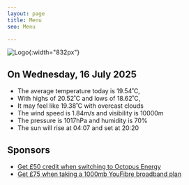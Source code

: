 ```yaml
---
layout: page
title: Menu
seo: Menu

---
```


![Logo](/images/logo.jpg){:width="832px"}

<!-- weather_marker starts -->
## On Wednesday, 16 July 2025

- The average temperature today is 19.54˚C,
- With highs of 20.52˚C and lows of 18.62˚C,
- It may feel like 19.38˚C with overcast clouds
- The wind speed is 1.84m/s and visibility is 10000m
- The pressure is 1017hPa and humidity is 70%
- The sun will rise at 04:07 and set at 20:20

<!-- weather_marker ends -->

## Sponsors

- [Get £50 credit when switching to Octopus Energy](https://bit.ly/3oD1nnS)
- [Get £75 when taking a 1000mb YouFibre broadband plan](https://aklam.io/91zWhU?)
